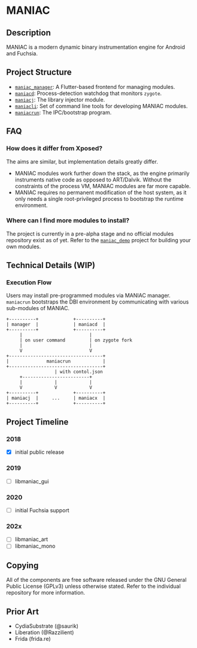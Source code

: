 # MANIAC

## Description
MANIAC is a modern dynamic binary instrumentation engine for Android and Fuchsia.

## Project Structure
* [`maniac_manager`](https://github.com/nicerepo/maniac_manager): A Flutter-based frontend for managing modules.
* [`maniacd`](https://github.com/nicerepo/maniacd): Process-detection watchdog that monitors `zygote`.
* [`maniacj`](https://github.com/nicerepo/maniacj): The library injector module.
* [`maniacli`](https://github.com/nicerepo/maniacli): Set of command line tools for developing MANIAC modules.
* [`maniacrun`](https://github.com/nicerepo/maniacrun): The IPC/bootstrap program.

## FAQ
### How does it differ from Xposed?
The aims are similar, but implementation details greatly differ.
* MANIAC modules work further down the stack, as the engine primarily instruments native code as opposed to ART/Dalvik. Without the constraints of the process VM, MANIAC modules are far more capable.
* MANIAC requires no permanent modification of the host system, as it only needs a single root-privileged process to bootstrap the runtime environment.

### Where can I find more modules to install?
The project is currently in a pre-alpha stage and no official modules repository exist as of yet. Refer to the [`maniac_demo`](https://github.com/nicerepo/maniac_demo) project for building your own modules.

## Technical Details (WIP)
### Execution Flow
Users may install pre-programmed modules via MANIAC manager. `maniacrun` bootstraps the DBI environment by communicating with various sub-modules of MANIAC.

```
+----------+             +----------+
| manager  |             | maniacd  |
+----------+             +----------+
     |                         |
     | on user command         | on zygote fork
     |                         |
     V                         V
+-----------------------------------+
|              maniacrun            |
+-----------------------------------+
                  | with contol.json
     +-------------------------+
     |            |            |
     V            V            V
+----------+             +----------+
| maniacj  |     ...     | maniacx  |
+----------+             +----------+
```

## Project Timeline
### 2018
- [x] initial public release

### 2019
- [ ] libmaniac_gui

### 2020
- [ ] initial Fuchsia support

### 202x
- [ ] libmaniac_art
- [ ] libmaniac_mono

## Copying
All of the components are free software released under the GNU General Public License (GPLv3) unless otherwise stated. Refer to the individual repository for more information.

## Prior Art
* CydiaSubstrate (@saurik)
* Liberation (@Razzilient)
* Frida (frida.re)
